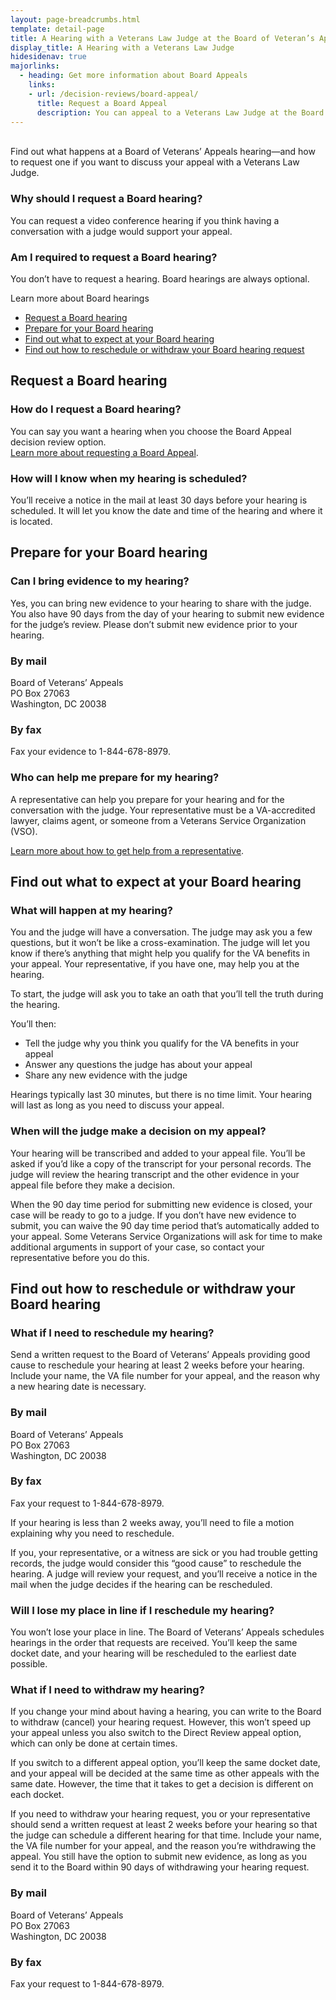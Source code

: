 ```yaml
---
layout: page-breadcrumbs.html
template: detail-page
title: A Hearing with a Veterans Law Judge at the Board of Veteran’s Appeals
display_title: A Hearing with a Veterans Law Judge
hidesidenav: true
majorlinks:
  - heading: Get more information about Board Appeals
    links:
    - url: /decision-reviews/board-appeal/
      title: Request a Board Appeal
      description: You can appeal to a Veterans Law Judge at the Board of Veterans' Appeals. You have the option to add new evidence that a judge will review. You also have the option to request a hearing with a judge.
---
```


<br>
<div itemprop="description" class="va-introtext">
  Find out what happens at a Board of Veterans’ Appeals hearing—and how to request one if you want to discuss your appeal with a Veterans Law Judge. 
</div>

<div class="feature" markdown="0">

### Why should I request a Board hearing?

You can request a video conference hearing if you think having a conversation with a judge would support your appeal.

### Am I required to request a Board hearing?

You don’t have to request a hearing. Board hearings are always optional.

</div>

Learn more about Board hearings

- [Request a Board hearing](#)
- [Prepare for your Board hearing](#)
- [Find out what to expect at your Board hearing](#)
- [Find out how to reschedule or withdraw your Board hearing request](#)

## Request a Board hearing

### How do I request a Board hearing?

You can say you want a hearing when you choose the Board Appeal decision review option. <br>
[Learn more about requesting a Board Appeal](#).

### How will I know when my hearing is scheduled?

You’ll receive a notice in the mail at least 30 days before your hearing is scheduled. It will let you know the date and time of the hearing and where it is located.

## Prepare for your Board hearing

### Can I bring evidence to my hearing?

Yes, you can bring new evidence to your hearing to share with the judge. You also have 90 days from the day of your hearing to submit new evidence for the judge’s review. Please don’t submit new evidence prior to your hearing.

### By mail

<p class="va-address-block">
Board of Veterans’ Appeals<br>
PO Box 27063<br>
Washington, DC 20038<br>
</p>

### By fax

Fax your evidence to 1-844-678-8979.

### Who can help me prepare for my hearing?

A representative can help you prepare for your hearing and for the conversation with the judge. Your representative must be a VA-accredited lawyer, claims agent, or someone from a Veterans Service Organization (VSO).<br>

[Learn more about how to get help from a representative](#).

## Find out what to expect at your Board hearing

### What will happen at my hearing?

You and the judge will have a conversation. The judge may ask you a few questions, but it won’t be like a cross-examination. The judge will let you know if there’s anything that might help you qualify for the VA benefits in your appeal. Your representative, if you have one, may help you at the hearing.
<br>

To start, the judge will ask you to take an oath that you’ll tell the truth during the hearing.

You’ll then:

- Tell the judge why you think you qualify for the VA benefits in your appeal
- Answer any questions the judge has about your appeal
- Share any new evidence with the judge

Hearings typically last 30 minutes, but there is no time limit. Your hearing will last as long as you need to discuss your appeal.

### When will the judge make a decision on my appeal?

Your hearing will be transcribed and added to your appeal file. You’ll be asked if you’d like a copy of the transcript for your personal records. The judge will review the hearing transcript and the other evidence in your appeal file before they make a decision.

When the 90 day time period for submitting new evidence is closed, your case will be ready to go to a judge. If you don’t have new evidence to submit, you can waive the 90 day time period that’s automatically added to your appeal. Some Veterans Service Organizations will ask for time to make additional arguments in support of your case, so contact your representative before you do this.

## Find out how to reschedule or withdraw your Board hearing

### What if I need to reschedule my hearing?

Send a written request to the Board of Veterans’ Appeals providing good cause to reschedule your hearing at least 2 weeks before your hearing. Include your name, the VA file number for your appeal, and the reason why a new hearing date is necessary.

### By mail

<p class="va-address-block">
Board of Veterans’ Appeals<br>
PO Box 27063<br>
Washington, DC 20038<br>
</p>

### By fax

Fax your request to 1-844-678-8979.

If your hearing is less than 2 weeks away, you’ll need to file a motion explaining why you need to reschedule.

If you, your representative, or a witness are sick or you had trouble getting records, the judge would consider this “good cause” to reschedule the hearing. A judge will review your request, and you’ll receive a notice in the mail when the judge decides if the hearing can be rescheduled.

### Will I lose my place in line if I reschedule my hearing?

You won’t lose your place in line. The Board of Veterans’ Appeals schedules hearings in the order that requests are received. You’ll keep the same docket date, and your hearing will be rescheduled to the earliest date possible.

### What if I need to withdraw my hearing?

If you change your mind about having a hearing, you can write to the Board to withdraw (cancel) your hearing request. However, this won’t speed up your appeal unless you also switch to the Direct Review appeal option, which can only be done at certain times.

If you switch to a different appeal option, you’ll keep the same docket date, and your appeal will be decided at the same time as other appeals with the same date. However, the time that it takes to get a decision is different on each docket.

If you need to withdraw your hearing request, you or your representative should send a written request at least 2 weeks before your hearing so that the judge can schedule a different hearing for that time. Include your name, the VA file number for your appeal, and the reason you’re withdrawing the appeal. You still have the option to submit new evidence, as long as you send it to the Board within 90 days of withdrawing your hearing request.

### By mail

<p class="va-address-block">
Board of Veterans’ Appeals<br>
PO Box 27063<br>
Washington, DC 20038<br>
</p>

### By fax

Fax your request to 1-844-678-8979.

